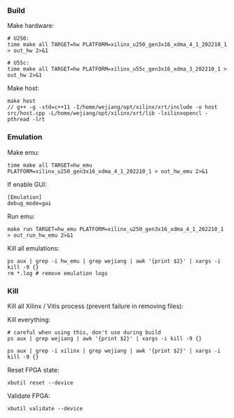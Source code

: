 
### Build

Make hardware: 

```
# U250:
time make all TARGET=hw PLATFORM=xilinx_u250_gen3x16_xdma_4_1_202210_1 > out_hw 2>&1

# U55c: 
time make all TARGET=hw PLATFORM=xilinx_u55c_gen3x16_xdma_3_202210_1 > out_hw 2>&1
```

Make host:

```
make host
// g++ -g -std=c++11 -I/home/wejiang/opt/xilinx/xrt/include -o host src/host.cpp -L/home/wejiang/opt/xilinx/xrt/lib -lxilinxopencl -pthread -lrt
```

### Emulation

Make emu:

```
time make all TARGET=hw_emu PLATFORM=xilinx_u250_gen3x16_xdma_4_1_202210_1 > out_hw_emu 2>&1
```

If enable GUI:

```
[Emulation]
debug_mode=gui 
```

Run emu:

```
make run TARGET=hw_emu PLATFORM=xilinx_u250_gen3x16_xdma_4_1_202210_1  > out_run_hw_emu 2>&1
```

Kill all emulations:

```
ps aux | grep -i hw_emu | grep wejiang | awk '{print $2}' | xargs -i kill -9 {}  
rm *.log # remove emulation logs
```

### Kill

Kill all Xilinx / Vitis process (prevent failure in removing files):

Kill everything:

```
# careful when using this, don't use during build
ps aux | grep wejiang | awk '{print $2}' | xargs -i kill -9 {}  
```

```
ps aux | grep -i xilinx | grep wejiang | awk '{print $2}' | xargs -i kill -9 {}  
```

Reset FPGA state:

```
xbutil reset --device
```

Validate FPGA:

```
xbutil validate --device
```
